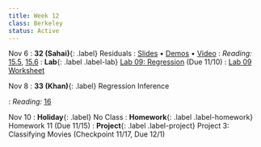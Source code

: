 ```yaml
---
title: Week 12
class: Berkeley
status: Active
---
```


Nov 6
: **32 (Sahai)**{: .label} Residuals
  : [Slides](https://docs.google.com/presentation/d/1kSMQNBNTe3qZRI9cXM8BLB4Wmiu-NMiPjvZulWILABM/edit?usp=sharing) &#8226; [Demos](https://data8.datahub.berkeley.edu/hub/user-redirect/git-pull?repo=https%3A%2F%2Fgithub.com%2Fdata-8%2Fmaterials-fa23&urlpath=tree%2Fmaterials-fa23%2Flec%2Flec32%2Flec32.ipynb&branch=main) &#8226; [Video](https://bcourses.berkeley.edu/courses/1528314/external_tools/78985) 
: *Reading:* [15.5](https://inferentialthinking.com/chapters/15/5/Visual_Diagnostics.html), [15.6](https://inferentialthinking.com/chapters/15/6/Numerical_Diagnostics.html)
: **Lab**{: .label .label-lab} [Lab 09: Regression](https://data8.datahub.berkeley.edu/hub/user-redirect/git-pull?repo=https%3A%2F%2Fgithub.com%2Fdata-8%2Fmaterials-fa23&urlpath=tree%2Fmaterials-fa23%2Flab%2Flab09%2Flab09.ipynb) (Due 11/10)
  : [Lab 09 Worksheet](https://drive.google.com/file/d/1cdjaQGwsj_6YLuO0fG8qAWp6HhP5-pSe/view?usp=drive_link)

Nov 8
: **33 (Khan)**{: .label} Regression Inference
  <!-- : [Slides]() &#8226; [Demos]()-->
   <!-- &#8226; [Video](https://bcourses.berkeley.edu/courses/1528314/external_tools/78985) -->
: *Reading:* [16](https://inferentialthinking.com/chapters/16/Inference_for_Regression.html)

Nov 10
: **Holiday**{: .label} No Class
: **Homework**{: .label .label-homework} Homework 11 (Due 11/15)
: **Project**{: .label .label-project} Project 3: Classifying Movies (Checkpoint 11/17, Due 12/1)
